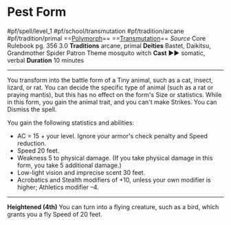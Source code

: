 # Pest Form
#pf/spell/level_1 #pf/school/transmutation #pf/tradition/arcane #pf/tradition/primal
==[Polymorph](../../../Traits/Polymorph.md)== ==[Transmutation](../../../Traits/Transmutation.md)==
*Source* Core Rulebook pg. 356 3.0
**Traditions** arcane, primal
**Deities** Bastet, Daikitsu, Grandmother Spider
Patron Theme mosquito witch
**Cast** ►► somatic, verbal
**Duration** 10 minutes

---
You transform into the battle form of a Tiny animal, such as a cat, insect, lizard, or rat. You can decide the specific type of animal (such as a rat or praying mantis), but this has no effect on the form's Size or statistics. While in this form, you gain the animal trait, and you can't make Strikes. You can Dismiss the spell.

You gain the following statistics and abilities:
- AC = 15 + your level. Ignore your armor's check penalty and Speed reduction.
- Speed 20 feet.
- Weakness 5 to physical damage. (If you take physical damage in this form, you take 5 additional damage.)
- Low-light vision and imprecise scent 30 feet.
- Acrobatics and Stealth modifiers of +10, unless your own modifier is higher; Athletics modifier –4.


<hr>

**Heightened (4th)** You can turn into a flying creature, such as a bird, which grants you a fly Speed of 20 feet.